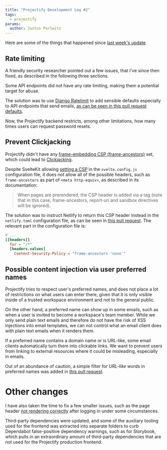 ```yaml
---
title: "Projectify Development Log #2"
tags:
  - projectify
params:
  author: Justus Perlwitz
---
```


Here are some of the things that happened since [last week's update](/blog/projectify-updates/).

## Rate limiting

A friendly security researcher pointed out a few issues, that I've since then fixed, as described in the following three sections.

Some API endpoints did not have any rate limiting, making them a
potential target for abuse.

The solution was to use [Django
Ratelimit](https://django-ratelimit.readthedocs.io/en/stable/index.html)
to add sensible defaults especially to API endpoints that send emails,
[as can be seen in this pull request
defaults](https://github.com/jwpconsulting/projectify/pull/478).

Now, the Projectify backend restricts, among other limitations, how many times users can request password resets.

## Prevent Clickjacking

Projectify didn't have any [frame-embedding CSP
(frame-ancestors)](https://developer.mozilla.org/en-US/docs/Web/HTTP/Headers/Content-Security-Policy/frame-ancestors)
set, which could lead to [Clickjacking](https://owasp.org/www-community/attacks/Clickjacking).

Despite SvelteKit allowing [setting a
CSP](https://kit.svelte.dev/docs/configuration#csp) in the `svelte.config.js`
configuration file, it does not allow all of the possible headers, such as
`frame-ancestors` as part of `<meta http-equiv>`, as described in its
documentation:

> When pages are prerendered, the CSP header is added via a <meta http-equiv>
> tag (note that in this case, frame-ancestors, report-uri and sandbox
> directives will be ignored).

The solution was to instruct Netlify to return this CSP header instead in the
`netlify.toml` configuration file, as can be seen in [this pull
request](https://github.com/jwpconsulting/projectify/pull/471). The relevant
part in the configuration file is:

```toml
# ...
[[headers]]
  for = "/*"
  [headers.values]
    Content-Security-Policy = "frame-ancestors 'none'"
```

## Possible content injection via user preferred names

Projectify tries to respect user's preferred names, and does not place
a lot of restrictions on what users can enter there, given that it is
only visible inside of a trusted workspace environment and not to the
general public.

On the other hand, a preferred name can show up in some emails, such
as when a user is invited to become a workspace's team member. While
we only send plain text emails and therefore do not have the risk of
XSS injections into email templates, we can not control what an email
client does with plain text emails when it renders them.

If a preferred name contains a domain name or is URL-like, some email
clients automatically turn them into clickable links. We want to
prevent users from linking to external resources where it could be
misleading, especially in emails.

Out of an abundance of caution, a simple filter for _URL-like_ words in
preferred names was added in [this pull
request](https://github.com/jwpconsulting/projectify/pull/476).

# Other changes

I have also taken the time to fix a few smaller issues, such as the page header
[not rendering correctly](https://github.com/jwpconsulting/projectify/pull/472)
after logging in under some circumstances.

Third-party dependencies were updated, and some of the auxiliary tooling used
for the frontend was extracted into separate folders to curb Dependabot
false-positive dependency warnings, such as for Storybook, which pulls in an
extraordinary amount of third-party dependencies that are not used for the
Projectify production frontend.
